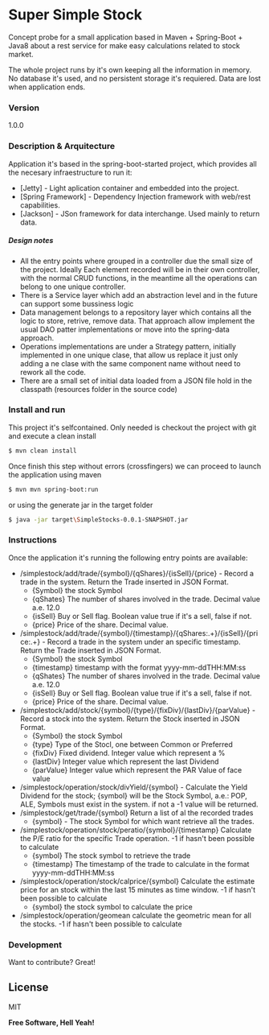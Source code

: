 # Super Simple Stock

Concept probe for a small application based in Maven + Spring-Boot + Java8 about a rest service for make easy calculations related to stock market.

The whole project runs by it's own keeping all the information in memory. No database it's used, and no persistent storage it's requiered. Data are lost when application ends.

### Version
1.0.0

### Description & Arquitecture

Application it's based in the spring-boot-started project, which provides all the necesary infraestructure to run it:

* [Jetty] - Light aplication container and embedded into the project.
* [Spring Framework] - Dependency Injection framework with web/rest capabilities.
* [Jackson] - JSon framework for data interchange. Used mainly to return data.

##### Design notes
- All the entry points where grouped in a controller due the small size of the project. Ideally Each element recorded will be in their own controller, with the normal CRUD functions, in the meantime all the operations can belong to one unique controller.
- There is a Service layer which add an abstraction level and in the future can support some bussiness logic
- Data management belongs to a repository layer which contains all the logic to store, retrive, remove data. That approach allow implement the usual DAO patter implementations or move into the spring-data approach.
- Operations implementations are under a Strategy pattern, initially implemented in one unique clase, that allow us replace it just only adding a ne clase with the same component name without need to rework all the code.
- There are a small set of initial data loaded from a JSON file hold in the classpath (resources folder in the source code)

### Install and run

This project it's selfcontained. Only needed is checkout the project with git and execute a clean install

```sh
$ mvn clean install
```

Once finish this step without errors (crossfingers) we can proceed to launch the application using maven

```sh
$ mvn mvn spring-boot:run
```

or using the generate jar in the target folder
```sh
$ java -jar target\SimpleStocks-0.0.1-SNAPSHOT.jar
```
### Instructions

Once the application it's running the following entry points are available:

- /simplestock/add/trade/{symbol}/{qShares}/{isSell}/{price} - Record a trade in the system. Return the Trade inserted in JSON Format.
  - {Symbol} the stock Symbol
  - {qShates} The number of shares involved in the trade. Decimal value a.e. 12.0
  - {isSell} Buy or Sell flag. Boolean value true if it's a sell, false if not.
  - {price} Price of the share. Decimal value.
- /simplestock/add/trade/{symbol}/{timestamp}/{qShares:.+}/{isSell}/{price:.+} - Record a trade in the system under an specific timestamp. Return the Trade inserted in JSON Format.
  - {Symbol} the stock Symbol
  - {timestamp} timestamp with the format yyyy-mm-ddTHH:MM:ss
  - {qShates} The number of shares involved in the trade. Decimal value a.e. 12.0
  - {isSell} Buy or Sell flag. Boolean value true if it's a sell, false if not.
  - {price} Price of the share. Decimal value.
- /simplestock/add/stock/{symbol}/{type}/{fixDiv}/{lastDiv}/{parValue} - Record a stock into the system. Return the Stock inserted in JSON Format.
  - {Symbol} the stock Symbol
  - {type} Type of the Stocl, one between Common or Preferred
  - {fixDiv} Fixed dividend. Integer value which represent a %
  - {lastDiv} Integer value which represent the last Dividend 
  - {parValue} Integer value which represent the PAR Value of face value
- /simplestock/operation/stock/divYield/{symbol} - Calculate the Yield Dividend for the stock; {symbol} will be the Stock Symbol, a.e.: POP, ALE, 
 Symbols must exist in the system. if not a -1 value will be returned.
- /simplestock/get/trade/{symbol} Return a list of al the recorded trades
  - {symbol} - The stock Symbol for which want retrieve all the trades.
- /simplestock/operation/stock/peratio/{symbol}/{timestamp} Calculate the P/E ratio for the specific Trade operation. -1 if hasn't been possible to calculate
  - {symbol} The stock symbol to retrieve the trade
  - {timestamp} The timestamp of the trade to calculate in the format yyyy-mm-ddTHH:MM:ss
- /simplestock/operation/stock/calprice/{symbol} Calculate the estimate price for an stock within the last 15 minutes as time window. -1 if hasn't been possible to calculate
  - {symbol} the stock symbol to calculate the price
- /simplestock/operation/geomean calculate the geometric mean for all the stocks.  -1 if hasn't been possible to calculate

### Development
Want to contribute? Great!


License
----

MIT


**Free Software, Hell Yeah!**